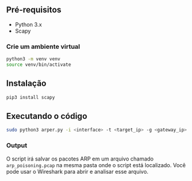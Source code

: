 ## Pré-requisitos

- Python 3.x
- Scapy

### Crie um ambiente virtual

```bash
python3 -m venv venv
source venv/bin/activate
```

## Instalação

```bash
pip3 install scapy
```

## Executando o código

```bash
sudo python3 arper.py -i <interface> -t <target_ip> -g <gateway_ip>
```

### Output 

O script irá salvar os pacotes ARP em um arquivo chamado `arp_poisoning.pcap` na mesma pasta onde o script está localizado. Você pode usar o Wireshark para abrir e analisar esse arquivo.